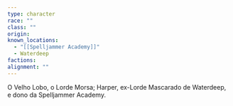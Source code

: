 ```yaml
---
type: character
race: ""
class: ""
origin: 
known_locations:
  - "[[Spelljammer Academy]]"
  - Waterdeep
factions: 
alignment: ""
---
```

O Velho Lobo, o Lorde Morsa; Harper, ex-Lorde Mascarado de Waterdeep, e dono da Spelljammer Academy.
